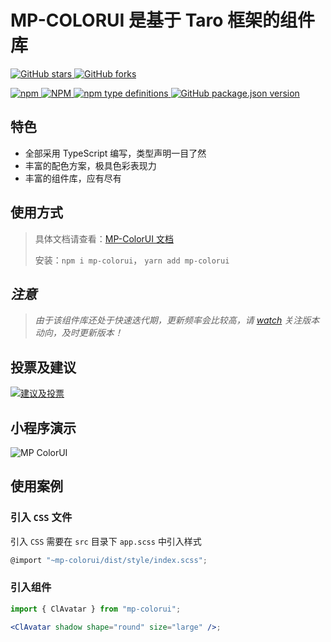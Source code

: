 # MP-COLORUI 是基于 Taro 框架的组件库

[![GitHub stars](https://img.shields.io/github/stars/yinliangdream/mp-colorui?style=for-the-badge) ![GitHub forks](https://img.shields.io/github/forks/yinliangdream/mp-colorui?style=for-the-badge)](https://github.com/yinLiangDream/mp-colorui)

[![npm](https://img.shields.io/npm/dt/mp-colorui?style=for-the-badge) ![NPM](https://img.shields.io/npm/l/mp-colorui?style=for-the-badge) ![npm type definitions](https://img.shields.io/npm/types/mp-colorui?style=for-the-badge) ![GitHub package.json version](https://img.shields.io/github/package-json/v/yinliangdream/mp-colorui?style=for-the-badge)](https://github.com/yinLiangDream/mp-colorui)

## 特色

- 全部采用 TypeScript 编写，类型声明一目了然
- 丰富的配色方案，极具色彩表现力
- 丰富的组件库，应有尽有

## 使用方式

> 具体文档请查看：[MP-ColorUI 文档](https://yinliangdream.github.io/mp-colorui-doc/)
>
> 安装：`npm i mp-colorui`， `yarn add mp-colorui`

## _注意_

> _由于该组件库还处于快速迭代期，更新频率会比较高，请 [watch](https://github.com/yinLiangDream/mp-colorui) 关注版本动向，及时更新版本！_

## 投票及建议

[![建议及投票](https://feathub.com/yinLiangDream/mp-colorui?format=svg)](https://feathub.com/yinLiangDream/mp-colorui)

## 小程序演示

![MP ColorUI](https://md-1255362963.cos.ap-chengdu.myqcloud.com/mpcolorui/coloruiqrcode.png)

## 使用案例

### 引入 `CSS` 文件

引入 `CSS` 需要在 `src` 目录下 `app.scss` 中引入样式

```js
@import "~mp-colorui/dist/style/index.scss";
```

### 引入组件

```jsx
import { ClAvatar } from "mp-colorui";

<ClAvatar shadow shape="round" size="large" />;
```
